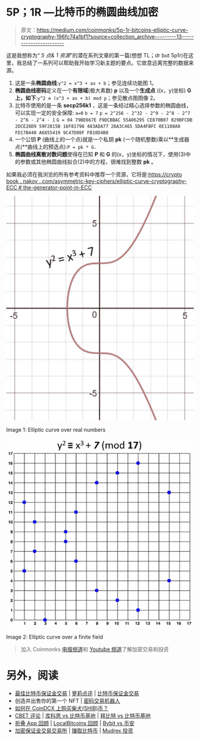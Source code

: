 # 5P；1R —比特币的椭圆曲线加密

> 原文：<https://medium.com/coinmonks/5p-1r-bitcoins-elliptic-curve-cryptography-196fc74a1bf1?source=collection_archive---------13----------------------->

这是我想称为“ *5 点& 1 资源*”的潜在系列文章的第一篇(想想 TL；dr but 5p1r)在这里，我总结了一系列可以帮助我开始学习新主题的要点。它故意远离完整的数据来源。

1.  这是一条**椭圆曲线**:`y^2 = x^3 + ax + b`；参见连续功能图 1。
2.  **椭圆曲线密码**定义在一个**有限域**(极大素数) **p** 以及一个**生成点** ((x，y)坐标) **G 上，如下**:`y^2 ≡ (x^3 + ax + b) mod p`；参见散点图图像 2。
3.  比特币使用的是一条 **secp256k1** ，这是一条经过精心选择参数的椭圆曲线，可以实现一定的安全保障:
    `a=0` `b = 7` `p = 2^256 - 2^32 - 2^9 - 2^8 - 2^7 - 2^6 - 2^4 - 1` `G = 04 79BE667E F9DCBBAC 55A06295 CE870B07 029BFCDB 2DCE28D9 59F2815B 16F81798 483ADA77 26A3C465 5DA4FBFC 0E1108A8 FD17B448 A6855419 9C47D08F FB10D4B8`
4.  一个公钥 **P** (曲线上的一个点)就是一个私钥 **pk** (一个随机整数)乘以**生成器点(**曲线上的预选点):`P = pk * G.`
5.  **椭圆曲线离散对数问题**使得在已知 **P** 和 **G** 的(x，y)坐标的情况下，使用(3)中的参数或其他椭圆曲线拟合(2)中的方程，很难找到整数 **pk** 。

如果我必须在我浏览的所有参考资料中推荐一个资源，它将是:[https://crypto book . nakov . com/asymmetric-key-ciphers/elliptic-curve-cryptography-ECC # the-generator-point-in-ECC](https://cryptobook.nakov.com/asymmetric-key-ciphers/elliptic-curve-cryptography-ecc#the-generator-point-in-ecc)

![](img/8ad7d4ff897c8946a9a7e7934be0b1ac.png)

Image 1: Elliptic curve over real numbers

![](img/285a3ec156e954a4b476887bdbac1227.png)

Image 2: Elliptic curve over a finite field

> 加入 Coinmonks [电报频道](https://t.me/coincodecap)和 [Youtube 频道](https://www.youtube.com/c/coinmonks/videos)了解加密交易和投资

# 另外，阅读

*   [最佳比特币保证金交易](/coinmonks/bitcoin-margin-trading-exchange-bcbfcbf7b8e3) | [萝莉点评](/coinmonks/lolli-review-e6ddc7895ad8) | [比特币保证金交易](https://coincodecap.com/bityard-margin-trading)
*   创造并出售你的第一个 NFT | [密码交易机器人](https://coincodecap.com/best-crypto-trading-bots)
*   [如何在 CoinDCX 上购买柴犬(SHIB)币？](https://coincodecap.com/buy-shiba-coindcx)
*   [CBET 评论](https://coincodecap.com/cbet-casino-review) | [库科恩 vs 比特币基地](https://coincodecap.com/kucoin-vs-coinbase) | [拜比特 vs 比特币基地](https://coincodecap.com/bybit-vs-coinbase)
*   [折叠 App 回顾](https://coincodecap.com/fold-app-review) | [LocalBitcoins 回顾](/coinmonks/localbitcoins-review-6cc001c6ed56) | [Bybit vs 币安](https://coincodecap.com/bybit-binance-moonxbt)
*   [加密保证金交易交易所](/coinmonks/crypto-margin-trading-exchanges-428b1f7ad108) | [赚取比特币](/coinmonks/earn-bitcoin-6e8bd3c592d9) | [Mudrex 投资](https://coincodecap.com/mudrex-invest-review-the-best-way-to-invest-in-crypto)